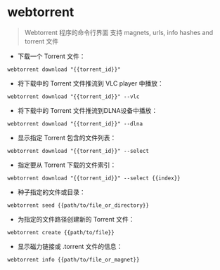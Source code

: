 # webtorrent

> Webtorrent 程序的命令行界面
> 支持 magnets, urls, info hashes and torrent 文件

- 下载一个 Torrent 文件：

`webtorrent download "{{torrent_id}}"`

- 将下载中的 Torrent 文件推流到 VLC  player 中播放：

`webtorrent download "{{torrent_id}}" --vlc`

- 将下载中的 Torrent 文件推流到DLNA设备中播放：

`webtorrent download "{{torrent_id}}" --dlna`

- 显示指定 Torrent 包含的文件列表：

`webtorrent download "{{torrent_id}}" --select`

- 指定要从 Torrent 下载的文件索引：

`webtorrent download "{{torrent_id}}" --select {{index}}`

- 种子指定的文件或目录：

`webtorrent seed {{path/to/file_or_directory}}`

- 为指定的文件路径创建新的 Torrent 文件：

`webtorrent create {{path/to/file}}`

- 显示磁力链接或 .torrent 文件的信息：

`webtorrent info {{path/to/file_or_magnet}}`

[#]: contributors: ([jim.大团结]，[玉叶]，[Mr. Ren])